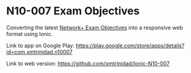 # N10-007 Exam Objectives

Converting the latest [Network+ Exam Objectives](https://certification.comptia.org/docs/default-source/exam-objectives/comptia-network-n10-007-v-3-0-exam-objectives.pdf) into a responsive web format using Ionic.

Link to app on Google Play: <https://play.google.com/store/apps/details?id=com.xmtrinidad.n10007>

Link to web version: <https://github.com/xmtrinidad/Ionic-N10-007>



